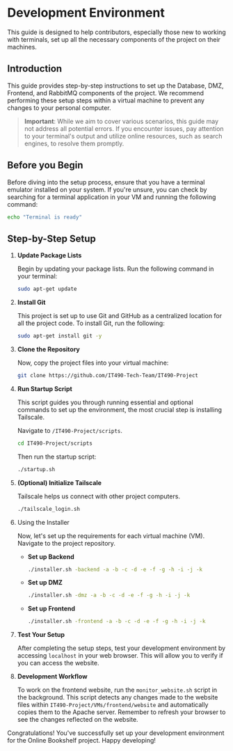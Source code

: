 # Development Environment

This guide is designed to help contributors, especially those new to working with terminals, set up all the necessary components of the project on their machines.

## Introduction

This guide provides step-by-step instructions to set up the Database, DMZ, Frontend, and RabbitMQ components of the project. We recommend performing these setup steps within a virtual machine to prevent any changes to your personal computer.

> **Important**: While we aim to cover various scenarios, this guide may not address all potential errors. If you encounter issues, pay attention to your terminal's output and utilize online resources, such as search engines, to resolve them promptly.

## Before you Begin

Before diving into the setup process, ensure that you have a terminal emulator installed on your system. If you're unsure, you can check by searching for a terminal application in your VM and running the following command:

```bash
echo "Terminal is ready"
```

## Step-by-Step Setup

1. **Update Package Lists**

   Begin by updating your package lists. Run the following command in your terminal:

    ```bash
    sudo apt-get update
    ```

2. **Install Git**
    
    This project is set up to use Git and GitHub as a centralized location for all the project code. To install Git, run the following:

    ```bash
    sudo apt-get install git -y
    ```

3. **Clone the Repository**
   
   Now, copy the project files into your virtual machine:
   
    ```bash
    git clone https://github.com/IT490-Tech-Team/IT490-Project
    ```

4. **Run Startup Script**
   
   This script guides you through running essential and optional commands to set up the environment, the most crucial step is installing Tailscale.
   
   Navigate to `/IT490-Project/scripts`.
   
    ```bash
    cd IT490-Project/scripts
    ```

    Then run the startup script:

    ```bash
    ./startup.sh
    ```

5.  **(Optional) Initialize Tailscale**

    Tailscale helps us connect with other project computers.

    ```bash
    ./tailscale_login.sh
    ```

6. Using the Installer

    Now, let's set up the requirements for each virtual machine (VM). Navigate to the project repository.


   - **Set up Backend**
   
        ```bash
        ./installer.sh -backend -a -b -c -d -e -f -g -h -i -j -k
        ```

   - **Set up DMZ**

        ```bash
        ./installer.sh -dmz -a -b -c -d -e -f -g -h -i -j -k
        ```

   - **Set up Frontend**
   
        ```bash
        ./installer.sh -frontend -a -b -c -d -e -f -g -h -i -j -k
        ```

7.  **Test Your Setup**

    After completing the setup steps, test your development environment by accessing `localhost` in your web browser. This will allow you to verify if you can access the website.

8.  **Development Workflow**

    To work on the frontend website, run the `monitor_website.sh` script in the background. This script detects any changes made to the website files within `IT490-Project/VMs/frontend/website` and automatically copies them to the Apache server. Remember to refresh your browser to see the changes reflected on the website.

Congratulations! You've successfully set up your development environment for the Online Bookshelf project. Happy developing!